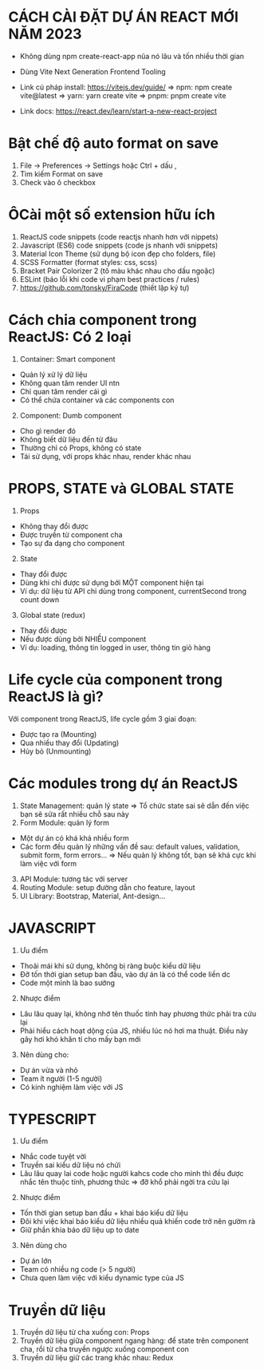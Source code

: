 # CÁCH CÀI ĐẶT DỰ ÁN REACT MỚI NĂM 2023

- Không dùng npm create-react-app nũa nó lâu và tốn nhiều thời gian

- Dùng Vite Next Generation Frontend Tooling

- Link cú pháp install: https://vitejs.dev/guide/
  => npm: npm create vite@latest
  => yarn: yarn create vite
  => pnpm: pnpm create vite

- Link docs: https://react.dev/learn/start-a-new-react-project

# Bật chế độ auto format on save

1. File -> Preferences -> Settings hoặc Ctrl + dấu ,
2. Tìm kiếm Format on save
3. Check vào ô checkbox

# ÔCài một số extension hữu ích

1. ReactJS code snippets (code reactjs nhanh hơn với nippets)
2. Javascript (ES6) code snippets (code js nhanh với snippets)
3. Material Icon Theme (sử dụng bộ icon đẹp cho folders, file)
4. SCSS Formatter (format styles: css, scss)
5. Bracket Pair Colorizer 2 (tô màu khác nhau cho dấu ngoặc)
6. ESLint (báo lỗi khi code vi phạm best practices / rules)
7. https://github.com/tonsky/FiraCode (thiết lập ký tự)

# Cách chia component trong ReactJS: Có 2 loại

1. Container: Smart component

- Quản lý xử lý dữ liệu
- Không quan tâm render UI ntn
- Chỉ quan tâm render cái gì
- Có thể chứa container và các components con

2. Component: Dumb component

- Cho gì render đó
- Không biết dữ liệu đến từ đâu
- Thường chỉ có Props, không có state
- Tái sử dụng, với props khác nhau, render khác nhau

# PROPS, STATE và GLOBAL STATE

1. Props

- Không thay đổi được
- Được truyền từ component cha
- Tạo sự đa dạng cho component

2. State

- Thay đổi được
- Dùng khi chỉ được sử dụng bởi MỘT component hiện tại
- Ví dụ: dữ liệu từ API chỉ dùng trong component, currentSecond trong count down

3. Global state (redux)

- Thay đổi được
- Nếu được dùng bởi NHIỀU component
- Ví dụ: loading, thông tin logged in user, thông tin giỏ hàng

# Life cycle của component trong ReactJS là gì?

Với component trong ReactJS, life cycle gồm 3 giai đoạn:

- Được tạo ra (Mounting)
- Qua nhiều thay đổi (Updating)
- Hủy bỏ (Unmounting)

# Các modules trong dự án ReactJS

1. State Management: quản lý state
   => Tổ chức state sai sẽ dẫn đến việc bạn sẽ sửa rất nhiều chỗ sau này
2. Form Module: quản lý form

- Một dự án có khá khá nhiều form
- Các form đều quản lý những vấn đề sau: default values, validation, submit form, form errors...
  => Nếu quản lý không tốt, bạn sẽ khá cực khi làm việc với form

3. API Module: tương tác với server
4. Routing Module: setup đường dẫn cho feature, layout
5. UI Library: Bootstrap, Material, Ant-design...

# JAVASCRIPT

1. Ưu điểm

- Thoải mái khi sử dụng, không bị ràng buộc kiểu dữ liệu
- Đỡ tốn thời gian setup ban đầu, vào dự án là có thể code liền dc
- Code một mình là bao sướng

2. Nhược điểm

- Lâu lâu quay lại, không nhớ tên thuốc tính hay phương thức phải tra cứu lại
- Phải hiểu cách hoạt dộng của JS, nhiều lúc nó hơi ma thuật. Điều này gây hơi khó khăn tí cho mấy bạn mới

3. Nên dùng cho:

- Dự án vừa và nhỏ
- Team ít người (1-5 người)
- Có kinh nghiệm làm việc với JS

# TYPESCRIPT

1. Ưu điểm

- Nhắc code tuyệt vời
- Truyền sai kiểu dữ liệu nó chửi
- Lâu lâu quay lai code hoặc người kahcs code cho mình thì đều được nhắc tên thuộc tính, phương thức => đỡ khổ phải ngời tra cứu lại

2. Nhược điểm

- Tốn thời gian setup ban đầu + khai báo kiểu dữ liệu
- Đôi khi việc khai báo kiểu dữ liệu nhiều quá khiến code trở nên gườm rà
- Giữ phần khia báo dữ liệu up to date

3. Nên dùng cho

- Dự án lớn
- Team có nhiều ng code (> 5 người)
- Chưa quen làm việc với kiểu dynamic type của JS

# Truyền dữ liệu

1. Truyền dữ liệu từ cha xuống con: Props
2. Truyền dữ liệu giữa component ngang hàng: để state trên component cha, rồi từ cha truyền ngược xuống component con
3. Truyền dữ liệu giữ các trang khác nhau: Redux
